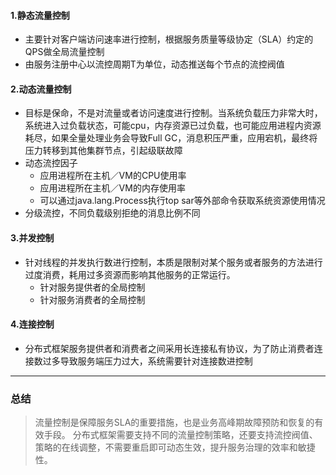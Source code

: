 #### 1.静态流量控制
- 主要针对客户端访问速率进行控制，根据服务质量等级协定（SLA）约定的QPS做全局流量控制
- 由服务注册中心以流控周期T为单位，动态推送每个节点的流控阀值

#### 2.动态流量控制
- 目标是保命，不是对流量或者访问速度进行控制。当系统负载压力非常大时，系统进入过负载状态，可能cpu，内存资源已过负载，也可能应用进程内资源耗尽，如果全量处理业务会导致Full GC，消息积压严重，应用宕机，最终将压力转移到其他集群节点，引起级联故障
- 动态流控因子
    - 应用进程所在主机／VM的CPU使用率
    - 应用进程所在主机／VM的内存使用率
    - 可以通过java.lang.Process执行top sar等外部命令获取系统资源使用情况
- 分级流控，不同负载级别拒绝的消息比例不同

#### 3.并发控制
- 针对线程的并发执行数进行控制，本质是限制对某个服务或者服务的方法进行过度消费，耗用过多资源而影响其他服务的正常运行。
    - 针对服务提供者的全局控制
    - 针对服务消费者的全局控制

#### 4.连接控制
- 分布式框架服务提供者和消费者之间采用长连接私有协议，为了防止消费者连接数过多导致服务端压力过大，系统需要针对连接数进控制

***
### 总结
> 流量控制是保障服务SLA的重要措施，也是业务高峰期故障预防和恢复的有效手段。
分布式框架需要支持不同的流量控制策略，还要支持流控阀值、策略的在线调整，不需要重启即可动态生效，提升服务治理的效率和敏捷性。